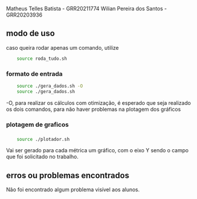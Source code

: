 Matheus Telles Batista - GRR20211774
Wilian Pereira dos Santos - GRR20203936

## modo de uso
caso queira rodar apenas um comando, utilize
```bash
    source roda_tudo.sh
```

### formato de entrada
```bash
    source ./gera_dados.sh -O
    source ./gera_dados.sh
```
-O, para realizar os cálculos com otimização, é esperado que seja realizado os dois comandos, para não haver problemas na plotagem dos gráficos
### plotagem de graficos
###
```bash
    source ./plotador.sh
```
Vai ser gerado para cada métrica um gráfico, com o eixo Y sendo o campo que foi solicitado no trabalho.


## erros ou problemas encontrados

Não foi encontrado algum problema visível aos alunos.